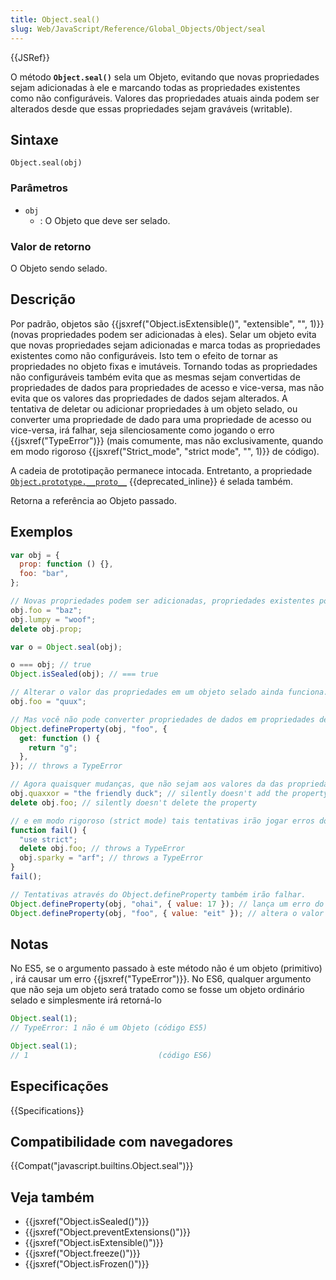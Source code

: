 ```yaml
---
title: Object.seal()
slug: Web/JavaScript/Reference/Global_Objects/Object/seal
---
```


{{JSRef}}

O método **`Object.seal()`** sela um Objeto, evitando que novas propriedades sejam adicionadas à ele e marcando todas as propriedades existentes como não configuráveis. Valores das propriedades atuais ainda podem ser alterados desde que essas propriedades sejam graváveis (writable).

## Sintaxe

```
Object.seal(obj)
```

### Parâmetros

- `obj`
  - : O Objeto que deve ser selado.

### Valor de retorno

O Objeto sendo selado.

## Descrição

Por padrão, objetos são {{jsxref("Object.isExtensible()", "extensible", "", 1)}} (novas propriedades podem ser adicionadas à eles). Selar um objeto evita que novas propriedades sejam adicionadas e marca todas as propriedades existentes como não configuráveis. Isto tem o efeito de tornar as propriedades no objeto fixas e imutáveis. Tornando todas as propriedades não configuráveis também evita que as mesmas sejam convertidas de propriedades de dados para propriedades de acesso e vice-versa, mas não evita que os valores das propriedades de dados sejam alterados. A tentativa de deletar ou adicionar propriedades à um objeto selado, ou converter uma propriedade de dado para uma propriedade de acesso ou vice-versa, irá falhar, seja silenciosamente como jogando o erro {{jsxref("TypeError")}} (mais comumente, mas não exclusivamente, quando em modo rigoroso {{jsxref("Strict_mode", "strict mode", "", 1)}} de código).

A cadeia de prototipação permanece intocada. Entretanto, a propriedade [`Object.prototype.__proto__`](/pt-BR/docs/Web/JavaScript/Reference/Global_Objects/Object/proto) {{deprecated_inline}} é selada também.

Retorna a referência ao Objeto passado.

## Exemplos

```js
var obj = {
  prop: function () {},
  foo: "bar",
};

// Novas propriedades podem ser adicionadas, propriedades existentes podem ser alteradas ou removidas.
obj.foo = "baz";
obj.lumpy = "woof";
delete obj.prop;

var o = Object.seal(obj);

o === obj; // true
Object.isSealed(obj); // === true

// Alterar o valor das propriedades em um objeto selado ainda funciona.
obj.foo = "quux";

// Mas você não pode converter propriedades de dados em propriedades de acesso, e vice-versa.
Object.defineProperty(obj, "foo", {
  get: function () {
    return "g";
  },
}); // throws a TypeError

// Agora quaisquer mudanças, que não sejam aos valores da das propriedades, irão falhar.
obj.quaxxor = "the friendly duck"; // silently doesn't add the property
delete obj.foo; // silently doesn't delete the property

// e em modo rigoroso (strict mode) tais tentativas irão jogar erros do tipo TypeErrors.
function fail() {
  "use strict";
  delete obj.foo; // throws a TypeError
  obj.sparky = "arf"; // throws a TypeError
}
fail();

// Tentativas através do Object.defineProperty também irão falhar.
Object.defineProperty(obj, "ohai", { value: 17 }); // lança um erro do tipo TypeError
Object.defineProperty(obj, "foo", { value: "eit" }); // altera o valor da propriedade existente
```

## Notas

No ES5, se o argumento passado à este método não é um objeto (primitivo) , irá causar um erro {{jsxref("TypeError")}}. No ES6, qualquer argumento que não seja um objeto será tratado como se fosse um objeto ordinário selado e simplesmente irá retorná-lo

```js
Object.seal(1);
// TypeError: 1 não é um Objeto (código ES5)

Object.seal(1);
// 1                             (código ES6)
```

## Especificações

{{Specifications}}

## Compatibilidade com navegadores

{{Compat("javascript.builtins.Object.seal")}}

## Veja também

- {{jsxref("Object.isSealed()")}}
- {{jsxref("Object.preventExtensions()")}}
- {{jsxref("Object.isExtensible()")}}
- {{jsxref("Object.freeze()")}}
- {{jsxref("Object.isFrozen()")}}
